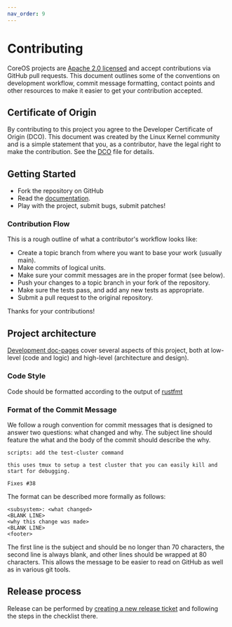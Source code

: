 ```yaml
---
nav_order: 9
---
```


# Contributing

CoreOS projects are [Apache 2.0 licensed][LICENSE] and accept contributions via
GitHub pull requests.  This document outlines some of the conventions on
development workflow, commit message formatting, contact points and other
resources to make it easier to get your contribution accepted.

## Certificate of Origin

By contributing to this project you agree to the Developer Certificate of
Origin (DCO). This document was created by the Linux Kernel community and is a
simple statement that you, as a contributor, have the legal right to make the
contribution. See the [DCO][DCO] file for details.

## Getting Started

- Fork the repository on GitHub
- Read the [documentation][docs].
- Play with the project, submit bugs, submit patches!

### Contribution Flow

This is a rough outline of what a contributor's workflow looks like:

- Create a topic branch from where you want to base your work (usually main).
- Make commits of logical units.
- Make sure your commit messages are in the proper format (see below).
- Push your changes to a topic branch in your fork of the repository.
- Make sure the tests pass, and add any new tests as appropriate.
- Submit a pull request to the original repository.

Thanks for your contributions!

## Project architecture

[Development doc-pages][devdocs] cover several aspects of this project, both at low-level (code and logic) and high-level (architecture and design).

### Code Style

Code should be formatted according to the output of [rustfmt](https://github.com/rust-lang-nursery/rustfmt)

### Format of the Commit Message

We follow a rough convention for commit messages that is designed to answer two
questions: what changed and why. The subject line should feature the what and
the body of the commit should describe the why.

```
scripts: add the test-cluster command

this uses tmux to setup a test cluster that you can easily kill and
start for debugging.

Fixes #38
```

The format can be described more formally as follows:

```
<subsystem>: <what changed>
<BLANK LINE>
<why this change was made>
<BLANK LINE>
<footer>
```

The first line is the subject and should be no longer than 70 characters, the
second line is always blank, and other lines should be wrapped at 80 characters.
This allows the message to be easier to read on GitHub as well as in various
git tools.

## Release process

Release can be performed by [creating a new release ticket][new-release-ticket] and following the steps in the checklist there.

[LICENSE]: https://github.com/coreos/afterburn/blob/main/LICENSE
[DCO]: https://github.com/coreos/afterburn/blob/main/DCO
[docs]: https://coreos.github.io/afterburn
[devdocs]: development.md
[new-release-ticket]: https://github.com/coreos/afterburn/issues/new?labels=kind/release&template=release-checklist.md

